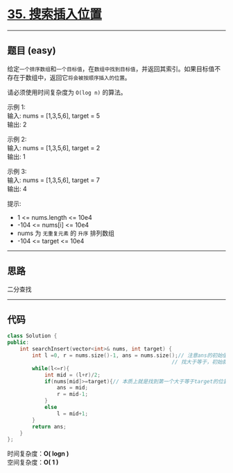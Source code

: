 # [35. 搜索插入位置](https://leetcode.cn/problems/search-insert-position/)

---

## 题目 (easy)

给定`一个排序数组`和`一个目标值`，在`数组中找到目标值`，并返回其索引。如果目标值不存在于数组中，返回它`将会被按顺序插入的位置`。  

请必须使用时间复杂度为 `O(log n)` 的算法。  

示例 1:  
输入: nums = [1,3,5,6], target = 5  
输出: 2  

示例 2:  
输入: nums = [1,3,5,6], target = 2  
输出: 1  

示例 3:  
输入: nums = [1,3,5,6], target = 7  
输出: 4  

提示:  

- 1 <= nums.length <= 10e4
- -104 <= nums[i] <= 10e4
- nums 为 `无重复元素` 的 `升序` 排列数组
- -104 <= target <= 10e4

---

## 思路

二分查找

---

## 代码

```C++
class Solution {
public:
    int searchInsert(vector<int>& nums, int target) {
        int l =0, r = nums.size()-1, ans = nums.size();// 注意ans的初始值，
                                                     // 找大于等于，初始就设为大于所有数，找小于等于，初始就设为小于所有数
        while(l<=r){
            int mid = (l+r)/2;
            if(nums[mid]>=target){// 本质上就是找到第一个大于等于target的位置
                ans = mid;
                r = mid-1;
            }
            else
                l = mid+1;
        }
        return ans;
    }
};
```

时间复杂度：**O( logn )**  
空间复杂度：**O( 1 )**
